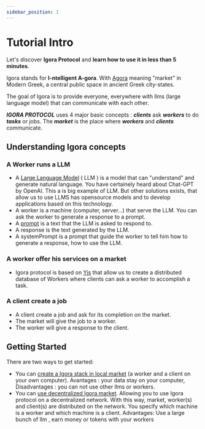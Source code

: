 ```yaml
---
sidebar_position: 1
---
```


# Tutorial Intro

Let's discover **Igora Protocol** and **learn how to use it in less than 5 minutes**.

Igora stands for **I-ntelligent A-gora**. With [Agora](https://en.wikipedia.org/wiki/Agora) meaning "market" in Modern Greek, a central public space in ancient Greek city-states.

The goal of Igora is to provide everyone, everywhere with llms (large language model) that can communicate with each other.


***IGORA PROTOCOL*** uses 4 major basic concepts : ***clients*** ask ***workers*** to do ***tasks*** or jobs. The ***market*** is the place where ***workers*** and ***clients*** communicate.



## Understanding Igora concepts

### A Worker runs a LLM
- A [Large Language Model](https://en.wikipedia.org/wiki/Large_language_model) ( LLM ) is a model that can "understand" and generate natural language.
 You have certainely heard about Chat-GPT by OpenAI. This a is big example of LLM. But other solutions exists, that allow us to use LLMS has opensource models and to develop
 applications based on this technology.
- A worker is a machine (computer, server...) that serve the LLM. You can ask the worker to generate a response to a prompt.
- A [prompt](https://en.wikipedia.org/wiki/Prompt_engineering) is a text that the LLM is asked to respond to.
- A response is the text generated by the LLM.
- A systemPrompt is a prompt that guide the worker to tell him how to generate a response, how to use the LLM.

### A worker offer his services on a market
- Igora protocol is based on [Yjs](https://docs.yjs.dev/) that allow us to create a distributed database of Workers where clients can ask a worker to accomplish a task.

### A client create a job
- A client create a job and ask for its completion on the market.
- The market will give the job to a worker.
- The worker will give a response to the client.


## Getting Started

There are two ways to get started:
- You can [create a Igora stack in local market](/docs/installation) (a worker and a client on your own computer). Avantages : your data stay on your computer, Disadvantages : you can not use other llms or workers.
- You can [use decentralized Igora market](/docs/decentralized). Allowing you to use Igora protocol on a decentralized network.
 With this way, market, worker(s) and client(s) are distributed on the network. You specify which machine is a worker and which machine is a client. Advantages: Use a large bunch of llm , earn money or tokens with your workers
